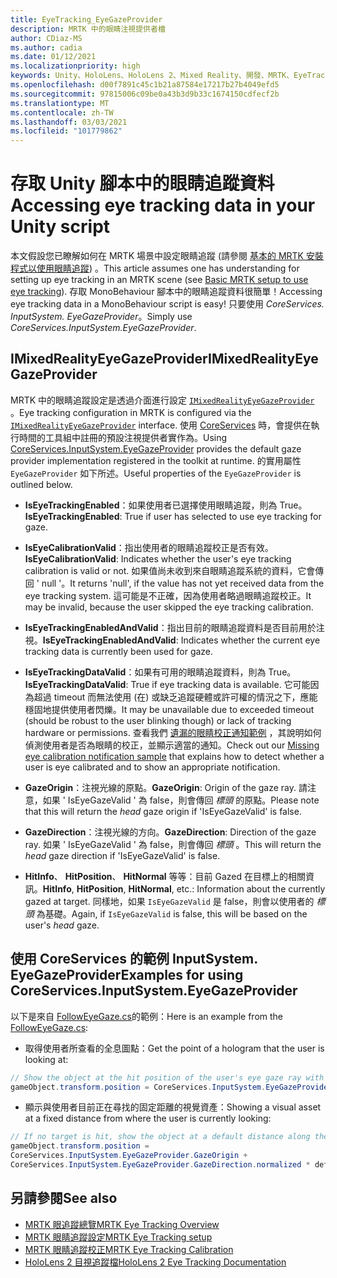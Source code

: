 ```yaml
---
title: EyeTracking_EyeGazeProvider
description: MRTK 中的眼睛注視提供者檔
author: CDiaz-MS
ms.author: cadia
ms.date: 01/12/2021
ms.localizationpriority: high
keywords: Unity、HoloLens、HoloLens 2、Mixed Reality、開發、MRTK、EyeTracking、EyeGaze、
ms.openlocfilehash: d00f7891c45c1b21a87584e17217b27b4049efd5
ms.sourcegitcommit: 97815006c09be0a43b3d9b33c1674150cdfecf2b
ms.translationtype: MT
ms.contentlocale: zh-TW
ms.lasthandoff: 03/03/2021
ms.locfileid: "101779862"
---
```

# <a name="accessing-eye-tracking-data-in-your-unity-script"></a><span data-ttu-id="b5ff4-104">存取 Unity 腳本中的眼睛追蹤資料</span><span class="sxs-lookup"><span data-stu-id="b5ff4-104">Accessing eye tracking data in your Unity script</span></span>

<span data-ttu-id="b5ff4-105">本文假設您已瞭解如何在 MRTK 場景中設定眼睛追蹤 (請參閱 [基本的 MRTK 安裝程式以使用眼睛追蹤](EyeTracking_BasicSetup.md)) 。</span><span class="sxs-lookup"><span data-stu-id="b5ff4-105">This article assumes one has understanding for setting up eye tracking in an MRTK scene (see [Basic MRTK setup to use eye tracking](EyeTracking_BasicSetup.md)).</span></span>
<span data-ttu-id="b5ff4-106">存取 MonoBehaviour 腳本中的眼睛追蹤資料很簡單！</span><span class="sxs-lookup"><span data-stu-id="b5ff4-106">Accessing eye tracking data in a MonoBehaviour script is easy!</span></span> <span data-ttu-id="b5ff4-107">只要使用 *CoreServices. InputSystem. EyeGazeProvider*。</span><span class="sxs-lookup"><span data-stu-id="b5ff4-107">Simply use *CoreServices.InputSystem.EyeGazeProvider*.</span></span>

## <a name="imixedrealityeyegazeprovider"></a><span data-ttu-id="b5ff4-108">IMixedRealityEyeGazeProvider</span><span class="sxs-lookup"><span data-stu-id="b5ff4-108">IMixedRealityEyeGazeProvider</span></span>

<span data-ttu-id="b5ff4-109">MRTK 中的眼睛追蹤設定是透過介面進行設定 [`IMixedRealityEyeGazeProvider`](xref:Microsoft.MixedReality.Toolkit.Input.IMixedRealityEyeGazeProvider) 。</span><span class="sxs-lookup"><span data-stu-id="b5ff4-109">Eye tracking configuration in MRTK is configured via the [`IMixedRealityEyeGazeProvider`](xref:Microsoft.MixedReality.Toolkit.Input.IMixedRealityEyeGazeProvider) interface.</span></span> <span data-ttu-id="b5ff4-110">使用 [CoreServices](EyeTracking_EyeGazeProvider.md) 時，會提供在執行時間的工具組中註冊的預設注視提供者實作為。</span><span class="sxs-lookup"><span data-stu-id="b5ff4-110">Using [CoreServices.InputSystem.EyeGazeProvider](EyeTracking_EyeGazeProvider.md) provides the default gaze provider implementation registered in the toolkit at runtime.</span></span>
<span data-ttu-id="b5ff4-111">的實用屬性 `EyeGazeProvider` 如下所述。</span><span class="sxs-lookup"><span data-stu-id="b5ff4-111">Useful properties of the `EyeGazeProvider` is outlined below.</span></span>

- <span data-ttu-id="b5ff4-112">**IsEyeTrackingEnabled**：如果使用者已選擇使用眼睛追蹤，則為 True。</span><span class="sxs-lookup"><span data-stu-id="b5ff4-112">**IsEyeTrackingEnabled**: True if user has selected to use eye tracking for gaze.</span></span>

- <span data-ttu-id="b5ff4-113">**IsEyeCalibrationValid**：指出使用者的眼睛追蹤校正是否有效。</span><span class="sxs-lookup"><span data-stu-id="b5ff4-113">**IsEyeCalibrationValid**: Indicates whether the user's eye tracking calibration is valid or not.</span></span>
<span data-ttu-id="b5ff4-114">如果值尚未收到來自眼睛追蹤系統的資料，它會傳回 ' null '。</span><span class="sxs-lookup"><span data-stu-id="b5ff4-114">It returns 'null', if the value has not yet received data from the eye tracking system.</span></span>
<span data-ttu-id="b5ff4-115">這可能是不正確，因為使用者略過眼睛追蹤校正。</span><span class="sxs-lookup"><span data-stu-id="b5ff4-115">It may be invalid, because the user skipped the eye tracking calibration.</span></span>

- <span data-ttu-id="b5ff4-116">**IsEyeTrackingEnabledAndValid**：指出目前的眼睛追蹤資料是否目前用於注視。</span><span class="sxs-lookup"><span data-stu-id="b5ff4-116">**IsEyeTrackingEnabledAndValid**: Indicates whether the current eye tracking data is currently been used for gaze.</span></span>

- <span data-ttu-id="b5ff4-117">**IsEyeTrackingDataValid**：如果有可用的眼睛追蹤資料，則為 True。</span><span class="sxs-lookup"><span data-stu-id="b5ff4-117">**IsEyeTrackingDataValid**: True if eye tracking data is available.</span></span>
<span data-ttu-id="b5ff4-118">它可能因為超過 timeout 而無法使用 (在) 或缺乏追蹤硬體或許可權的情況之下，應能穩固地提供使用者閃爍。</span><span class="sxs-lookup"><span data-stu-id="b5ff4-118">It may be unavailable due to exceeded timeout (should be robust to the user blinking though) or lack of tracking hardware or permissions.</span></span>
<span data-ttu-id="b5ff4-119">查看我們 [遺漏的眼睛校正通知範例](EyeTracking_IsUserCalibrated.md) ，其說明如何偵測使用者是否為眼睛的校正，並顯示適當的通知。</span><span class="sxs-lookup"><span data-stu-id="b5ff4-119">Check out our [Missing eye calibration notification sample](EyeTracking_IsUserCalibrated.md) that explains how to detect whether a user is eye calibrated and to show an appropriate notification.</span></span>

- <span data-ttu-id="b5ff4-120">**GazeOrigin**：注視光線的原點。</span><span class="sxs-lookup"><span data-stu-id="b5ff4-120">**GazeOrigin**: Origin of the gaze ray.</span></span>
<span data-ttu-id="b5ff4-121">請注意，如果 ' IsEyeGazeValid ' 為 false，則會傳回 *標頭* 的原點。</span><span class="sxs-lookup"><span data-stu-id="b5ff4-121">Please note that this will return the *head* gaze origin if 'IsEyeGazeValid' is false.</span></span>

- <span data-ttu-id="b5ff4-122">**GazeDirection**：注視光線的方向。</span><span class="sxs-lookup"><span data-stu-id="b5ff4-122">**GazeDirection**: Direction of the gaze ray.</span></span>
<span data-ttu-id="b5ff4-123">如果 ' IsEyeGazeValid ' 為 false，則會傳回 *標頭* 。</span><span class="sxs-lookup"><span data-stu-id="b5ff4-123">This will return the *head* gaze direction if 'IsEyeGazeValid' is false.</span></span>

- <span data-ttu-id="b5ff4-124">**HitInfo**、 **HitPosition**、 **HitNormal** 等等：目前 Gazed 在目標上的相關資訊。</span><span class="sxs-lookup"><span data-stu-id="b5ff4-124">**HitInfo**, **HitPosition**, **HitNormal**, etc.: Information about the currently gazed at target.</span></span>
<span data-ttu-id="b5ff4-125">同樣地，如果 `IsEyeGazeValid` 是 false，則會以使用者的 *標頭* 為基礎。</span><span class="sxs-lookup"><span data-stu-id="b5ff4-125">Again, if `IsEyeGazeValid` is false, this will be based on the user's *head* gaze.</span></span>

## <a name="examples-for-using-coreservicesinputsystemeyegazeprovider"></a><span data-ttu-id="b5ff4-126">使用 CoreServices 的範例 InputSystem. EyeGazeProvider</span><span class="sxs-lookup"><span data-stu-id="b5ff4-126">Examples for using CoreServices.InputSystem.EyeGazeProvider</span></span>

<span data-ttu-id="b5ff4-127">以下是來自 [FollowEyeGaze.cs](xref:Microsoft.MixedReality.Toolkit.Examples.Demos.EyeTracking.FollowEyeGaze)的範例：</span><span class="sxs-lookup"><span data-stu-id="b5ff4-127">Here is an example from the [FollowEyeGaze.cs](xref:Microsoft.MixedReality.Toolkit.Examples.Demos.EyeTracking.FollowEyeGaze):</span></span>

- <span data-ttu-id="b5ff4-128">取得使用者所查看的全息圖點：</span><span class="sxs-lookup"><span data-stu-id="b5ff4-128">Get the point of a hologram that the user is looking at:</span></span>

```c#
// Show the object at the hit position of the user's eye gaze ray with the target.
gameObject.transform.position = CoreServices.InputSystem.EyeGazeProvider.HitPosition;
```

- <span data-ttu-id="b5ff4-129">顯示與使用者目前正在尋找的固定距離的視覺資產：</span><span class="sxs-lookup"><span data-stu-id="b5ff4-129">Showing a visual asset at a fixed distance from where the user is currently looking:</span></span>

```c#
// If no target is hit, show the object at a default distance along the gaze ray.
gameObject.transform.position =
CoreServices.InputSystem.EyeGazeProvider.GazeOrigin +
CoreServices.InputSystem.EyeGazeProvider.GazeDirection.normalized * defaultDistanceInMeters;
```

## <a name="see-also"></a><span data-ttu-id="b5ff4-130">另請參閱</span><span class="sxs-lookup"><span data-stu-id="b5ff4-130">See also</span></span>

- [<span data-ttu-id="b5ff4-131">MRTK 眼追蹤總覽</span><span class="sxs-lookup"><span data-stu-id="b5ff4-131">MRTK Eye Tracking Overview</span></span>](EyeTracking_Main.md)
- [<span data-ttu-id="b5ff4-132">MRTK 眼睛追蹤設定</span><span class="sxs-lookup"><span data-stu-id="b5ff4-132">MRTK Eye Tracking setup</span></span>](EyeTracking_BasicSetup.md)
- [<span data-ttu-id="b5ff4-133">MRTK 眼睛追蹤校正</span><span class="sxs-lookup"><span data-stu-id="b5ff4-133">MRTK Eye Tracking Calibration</span></span>](EyeTracking_IsUserCalibrated.md)
- [<span data-ttu-id="b5ff4-134">HoloLens 2 目視追蹤檔</span><span class="sxs-lookup"><span data-stu-id="b5ff4-134">HoloLens 2 Eye Tracking Documentation</span></span>](https://docs.microsoft.com/windows/mixed-reality/eye-tracking)

